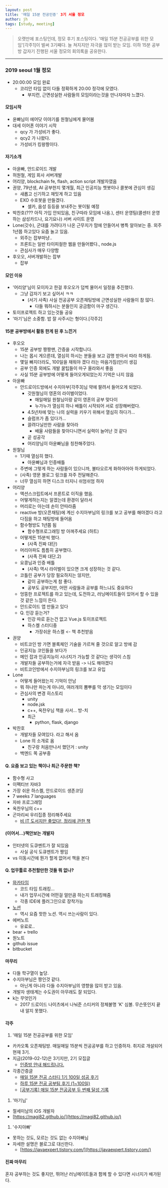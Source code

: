 ```yaml
---
layout: post
title: '매일 15분 전공인증' 3기 서울 정모
author: jh
tags: [study, meeting]
---
```

> 오랫만에 포스팅인데, 정모 후기 포스팅이다.
> '매일 15분 전공공부를 위한 모임'[각주1]이 벌써 3기째다. 늘 쳐지지만 자극을 많이 받는 모임.
> 이하 15분 공부방
> 갑자기 진행된 서울 정모의 회의록을 공유한다.

----

### 2019 seoul 1월 정모
* 20:00:00 모임 완료
  * 코리안 타임 없이 다들 정확하게 20:00 정각에 모였다.
    * 부지런, 근면성실한 사람들의 모임이라는것을 만나자마자 느꼈다.

#### 모임시작
* 윤빠님이 에어닷 이야기를 원철님에게 물어봄
* 대세 이어폰 이야기 시작
    * qcy 가 가성비가 좋다.
    * qcy2 가 나왔다.
    * 가성비가 킹왕짱이다.


#### 자기소개
* 아윤빠, 안드로이드 개발
* 허원철, 게임 회사 서버개발
* 어리양, blockchain fe, flash, action script 개발자였음
* 권양, 79년생, AI 공부한지 몇개월, 최근 인공지능 쳇봇이나 콜봇에 관심이 생김
  * 새롭고 신기하고 재밋게 하고 있음
  * EXO 수호봇을 만들겠다.
    * 셀카, 음성 등등을 보내주는 봇이될 예정
* 박찬호(??? 아직 가입 안되있음, 친구따라 모임에 나옴.), 센터 운영팀(콜센터 운영하는 삼성카드나, 요기요나) 서버 사이트 운영
* Lone(갓수), 군대를 가려다가 나온 근무지가 맘에 안들어서 병특 알아보는 중. 외주 1년쯤 하고있다 요즘 놀고 있음.
  * 외주는 잡부마냥..
  * 프론트는 일반 타이피컬한 웹을 만들어봤다., node.js
  * 관심사가 매우 다양함
* 후오오, 서버개발하는 잡부
  * 잡부

#### 모인 이유
* '어리양'님이 모이자고 한걸 후오오가 덥썩 물어서 일정을 추진했다.
  * 그냥 갑자기 보고 싶어서 ㅋㅋ
    * (서기 사족) 사실 전공공부 오픈채팅방에 근면성실한 사람들이 참 많다.
      * 다들 뭐하시는 분들인지 궁금함이 마구 생긴다.
* 토이프로젝트 하고 있는것들 공유
* '마기'님은 소중함. 밥 잘 사주시는 형이다.[각주2]

#### 15분 공부방에서 활동 한게 된 후 느낀거

* 후오오
  * 15분 공부방 짱짱맨, 간증을 시작합니다.
  * 나는 몹시 게으른데, 열심히 하시는 분들을 보고 감명 받아서 따라 하게됨.
  * 몇일 빠지더라도, 100일을 채워야 겠다 라는 마음가짐(만)이 생김
  * 공부 인증 외에도 개발 꿀팁들이 마구 올라와서 좋음
  * 사실 15분 공부방에 어떻게 들어오게되었는지 기억은 나지 않음
* 아윤빠
  * 안드로이드방에서 수지아부[각주3]님 약에 팔려서 들어오게 되었다.
    * 갓원철님이 영혼의 라이벌이었다.
      * 매일매일 원철님이랑 같이 영혼의 공부 맞다이
      * 누가누가 열심히 하나 배틀이 시작되어 서로 성장해버렸다.
    * 4.5년차에 맞는 나의 실력을 키우기 위해서 열심히 하다가...
    * 슬럼프가 좀 있다가...
    * 끌려다닐만한 사람을 찾아라
      * 배울 사람들을 찾아다니면서 실력이 늘어난 것 같다
    * 곧 성공각
    * 어리양님이 아윤빠님을 칭찬해주었다.
* 원철님
  * 1기때 열심히 했다.
    * 아윤빠님과 인증배틀
  * 주변에 그렇게 하는 사람들이 있으니까, 불타오르게 화하아아아 하게되었다.
  * (사족) 영문 블로그 링크를 자주 전달해준다.
  * 너무 열심히 하면 디스크 터지니 쉬엄쉬엄 하자
* 어리양
  * 액션스크립트에서 프론트로 이직을 했음.
  * 어떻게하는지는 알겠는데 환경이 달라서
  * 머리로는 아는데 손이 안따라줌
  * reactive 방(오픈채팅)에 계신 수지아부님의 링크를 보고 공부를 해야겠다 라고 다짐을 하고 채팅방에 들어옴
  * 함수형방도 1년쯤 됨
    * 함수형프로그래밍 방 아껴주세요 (하트)
  * 어떻게든 15분씩 했다.
    * (사족 진짜 대단)
  * 머리아파도 틈틈히 공부했다.
    * (사족 진짜 대단.2)
  * 요콩님과 인증 배틀
    * (사족) 역시 라이벌이 있으면 크게 성장하는 것 같다.
  * 코틀린 공부가 당장 필요하지는 않지만,
    * 같이 공부하는게 참 좋다.
    * 공부도 공부지만, 어떤 사람들과 공부를 하느냐도 중요하다
  * 엉뚱한 프로젝트를 하고 있는데, 도전하고, 러닝메이트들이 있어서 할 수 있을 것 같은 느낌이 든다.
  * 안드로이드 앱 만들고 있다
  * Q. 인강 듣는거?
    * 인강 따로 듣는건 없고 Vue.js 토이프로젝트
    * 하스켈 스터디중
      * 가장쉬운 하스켈 <- 책 추천받음
* 권양
  * 비트코인 방 가면 블록체인 기술을 가르쳐 줄 것으로 알고 방에 감
  * 인공지능 코인들을 보다가
  * 메인 잡과 인공지능이 시너지가 가능할 것 같다는 생각이 스침
  * 개발자들 공부하는거에 자극 받음 -> 나도 해야겠다
  * 비트코인방에서 수지아부님의 링크를 보고 유입
* Lone
  * 어떻게 들어왔는지 기억이 안남
  * 뭐 하나만 파는게 아니라, 여러개의 뽐뿌를 막 생기는 모임이다
  * 관심사의 변경 히스토리
    * unity
    * node.jsk
    * c++, 옥찬우님 책을 사서... 방-치
    * 최근
      * python, flask, django
* 박찬호
  * 개발자들 모여있다. 라고 해서 옴
  * Lone 의 소개로 옴
    * 친구랑 처음만나서 했던거 : unity
  * 백엔드 쪽 공부중


#### Q. 요즘 보고 있는 책이나 최근 주문한 책?
* 함수형 사고
* 이펙티브 자바3
* 가장 쉬운 하스켈, 안드로이드 생존코딩
* 7 weeks 7 languages
* 자바 프로그래밍
* 옥찬우님의 c++
* 곤마리씨 우리집종 정리해주세요
  * [비 IT 도서지만 좋았다!, 정리에 관한 책](https://search.daum.net/search?w=bookpage&DA=LB2&bookId=1174368&q=%EA%B3%A4%EB%A7%88%EB%A6%AC%20%EC%94%A8%2C%20%EC%9A%B0%EB%A6%AC%20%EC%A7%91%20%EC%A2%80%20%EC%A0%95%EB%A6%AC%ED%95%B4%EC%A3%BC%EC%84%B8%EC%9A%94)


#### (이어서...)책안보는 개발자
* 인터넷의 도큐멘트가 잘 되있음
  * 사실 공식 도큐멘트가 짱임
* vs 이동시간에 뭔가 할게 없어서 책을 본다


#### Q. 업무툴로 추천할만한 것들 뭐 없나?
* [와카타임](https://wakatime.com/)
  * 코드 타임 트래킹...
  * 내가 업무시간에 어떤걸 얼만큼 하는지 트래킹해줌
  * 각종 IDE에 플러그인으로 장착가능
* [노션](https://www.notion.so/)
  * 역시 요즘 핫한 노션. 역시 쓰는사람이 있다.
* 에버노트
  * 유료로..
* bear + trello
* 원노트
* github issue
* bitbucket


#### 마무리
* 다들 학구열이 높당.
* 수지아부님은 짱인것 같다.
  * 아닌게 아니라 다들 수지아부님의 영향을 많이 받고 있음.
* 개발자 생태계는 수도권이 아무래도 잘 되있다.
* k는 무엇인가
  * 2017 드로이드 나이츠에서 나눠준 스티커의 정체불명 'K' 심볼. 무슨뜻인지 끝내 알지 못했다.

#### 각주
1. '매일 15분 전공공부를 위한 모임'
  * 카카오톡 오픈채팅방. 매일매일 15분씩 전공공부를 하고 인증하자. 취지로 개설되어 현재 3기.
  * 지금(2019-02-12)은 3기지만, 2기 모집글
    * [인증방 안내 해드립니다.](https://javaexpert.tistory.com/951)
  * 각종간증글
    * [매일 15분 전공 스터디 1기 100일 성공 후기](https://javaexpert.tistory.com/948)
    * [하루 15분 전공 공부팀 후기 (1~100일)](https://ykyh.tistory.com/9)
    * [[공부기록] 매일 15분 전공공부 두 번째 달성 기록](https://yeonu123.blogspot.com/2018/12/15.html)
1. '마기님'
  * 절세미남의 iOS 개발자
  * [https://magi82.github.io/](https://magi82.github.io/)
1. '수지아빠'
  * 못하는 것도, 모르는 것도 없는 수지아빠님
  * 자세한 설명은 블로그로 대신한다.
    * [https://javaexpert.tistory.com/](https://javaexpert.tistory.com/)

#### 진짜 마무리
혼자 공부하는 것도 좋지만, 뛰어난 러닝메이트들과 함께 할 수 있다면 시너지가 배가된다.
